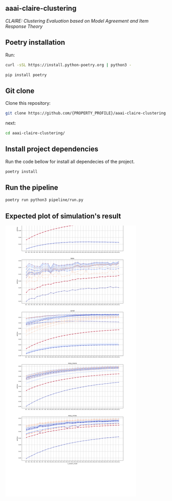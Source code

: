 ## aaai-claire-clustering

*CLAIRE: Clustering Evaluation based on Model Agreement and Item Response Theory*

## Poetry installation

Run:

```bash
curl -sSL https://install.python-poetry.org | python3 -
```

```bash
pip install poetry
```

## Git clone

Clone this repository:

```bash
git clone https://github.com/{PROPERTY_PROFILE}/aaai-claire-clustering.git
```

next:

```bash
cd aaai-claire-clustering/
```

## Install project dependencies

Run the code bellow for install all dependecies of the project.

```bash
poetry install
```

## Run the pipeline

```bash
poetry run python3 pipeline/run.py
```

## Expected plot of simulation's result

<img src="outputs/simulation_dataset.png" alt="sim" style="object-position: 0 -180px; object-fit: cover;">
